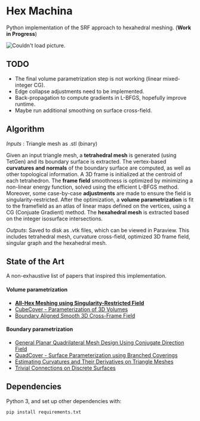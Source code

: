  Hex Machina
==============
Python implementation of the SRF approach to hexahedral meshing. (**Work in Progress**)

![Couldn't load picture.](https://github.com/dnkrtz/HexMachina/blob/master/img/.flow_wtext.jpg "Meshing Progression")


TODO
-----
- The final volume parametrization step is not working (linear mixed-integer CG).
- Edge collapse adjustments need to be implemented.
- Back-propagation to compute gradients in L-BFGS, hopefully improve runtime.
- Maybe run additional smoothing on surface cross-field.

Algorithm
-----------
*Inputs* : Triangle mesh as .stl (binary)

Given an input triangle mesh, a **tetrahedral mesh** is generated (using TetGen) and its boundary surface is extracted. The vertex-based **curvatures and normals** of the boundary surface are computed, as well as other topological information. A 3D frame is initialized at the centroid of each tetrahedron. The **frame field** smoothness is optimized by minimizing a non-linear energy function, solved using the efficient L-BFGS method. Moreover, some case-by-case **adjustments** are made to ensure the field is singularity-restricted. After the optimization, a **volume parametrization** is fit to the framefield as an atlas of linear maps defined on the vertices, using a CG (Conjuate Gradient) method. The **hexahedral mesh** is extracted based on the integer isosurface intersections.

*Outputs*: Saved to disk as .vtk files, which can be viewed in Paraview. This includes tetrahedral mesh, curvature cross-field, optimized 3D frame field, singular graph and the hexahedral mesh.

State of the Art
-----------
A non-exhaustive list of papers that inspired this implementation.

#### Volume parametrization
 - [**All-Hex Meshing using Singularity-Restricted Field**](http://i.cs.hku.hk/~wenping/allhex.pdf)
 - [CubeCover - Parameterization of 3D Volumes](http://www.mi.fu-berlin.de/en/math/groups/ag-geom/publications/db/2011_Nieser-Reitebuch-Polthier_CubeCover.pdf)
 - [Boundary Aligned Smooth 3D Cross-Frame Field](http://www.cad.zju.edu.cn/home/hj/11/3D-cross-frame.pdf)

#### Boundary parametrization
 - [General Planar Quadrilateral Mesh Design Using Conjugate Direction Field](http://research.microsoft.com/en-us/UM/people/yangliu/publication/CDF.pdf)
 - [QuadCover - Surface Parameterization using Branched Coverings](http://www.mi.fu-berlin.de/en/math/groups/ag-geom/publications/db/KNP07-QuadCover.pdf)
 - [Estimating Curvatures and Their Derivatives on Triangle Meshes](http://gfx.cs.princeton.edu/pubs/_2004_ECA/curvpaper.pdf)
 - [Trivial Connections on Discrete Surfaces](http://www.multires.caltech.edu/pubs/Connections.pdf)

Dependencies
-------------
Python 3, and set up other dependencies with:

    pip install requirements.txt
